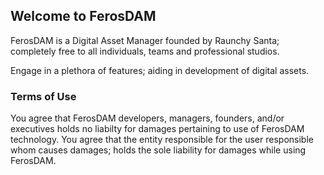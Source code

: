 ## Welcome to FerosDAM

FerosDAM is a Digital Asset Manager founded by Raunchy Santa; completely free to all individuals, teams and professional studios. 

Engage in a plethora of features; aiding in development of digital assets.

### Terms of Use

You agree that FerosDAM developers, managers, founders, and/or executives holds no liabilty for damages pertaining to use of FerosDAM technology. You agree that the entity responsible for the user responsible whom causes damages; holds the sole liability for damages while using FerosDAM.

